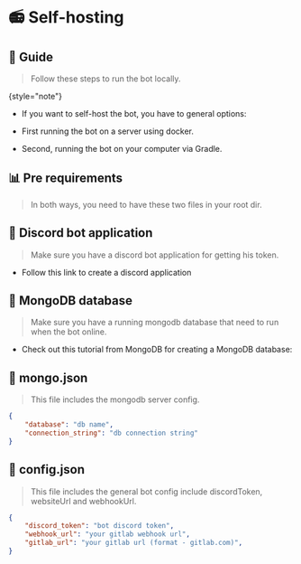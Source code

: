 # 📻 Self-hosting

## 📂 Guide

> Follow these steps to run the bot locally.
>
{style="note"}

* If you want to self-host the bot, you have to general options:

* First running the bot on a server using docker.
* Second, running the bot on your computer via Gradle.

## 📊 Pre requirements
> In both ways, you need to have these two files in your root dir.

## 🔧 Discord bot application
> Make sure you have a discord bot application for getting his token.

* Follow this link to create a discord application
  [](https://discord.com/developers/applications)

## 🧮 MongoDB database
> Make sure you have a running mongodb database that need to run when the bot online.

* Check out this tutorial from MongoDB for creating a MongoDB database:
  [](https://www.mongodb.com/basics/create-database)

## 📑 mongo.json
> This file includes the mongodb server config.

```json
{
    "database": "db name",
    "connection_string": "db connection string"
}
```

## 📑 config.json
> This file includes the general bot config include discordToken, websiteUrl and webhookUrl.

```json
{
	"discord_token": "bot discord token",
    "webhook_url": "your gitlab webhook url",
    "gitlab_url": "your gitlab url (format - gitlab.com)",
}
```